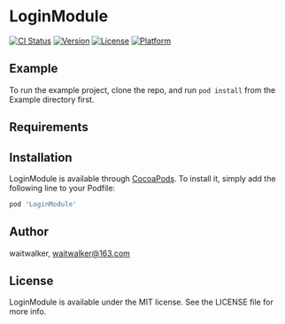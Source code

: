 # LoginModule

[![CI Status](https://img.shields.io/travis/waitwalker/LoginModule.svg?style=flat)](https://travis-ci.org/waitwalker/LoginModule)
[![Version](https://img.shields.io/cocoapods/v/LoginModule.svg?style=flat)](https://cocoapods.org/pods/LoginModule)
[![License](https://img.shields.io/cocoapods/l/LoginModule.svg?style=flat)](https://cocoapods.org/pods/LoginModule)
[![Platform](https://img.shields.io/cocoapods/p/LoginModule.svg?style=flat)](https://cocoapods.org/pods/LoginModule)

## Example

To run the example project, clone the repo, and run `pod install` from the Example directory first.

## Requirements

## Installation

LoginModule is available through [CocoaPods](https://cocoapods.org). To install
it, simply add the following line to your Podfile:

```ruby
pod 'LoginModule'
```

## Author

waitwalker, waitwalker@163.com

## License

LoginModule is available under the MIT license. See the LICENSE file for more info.
